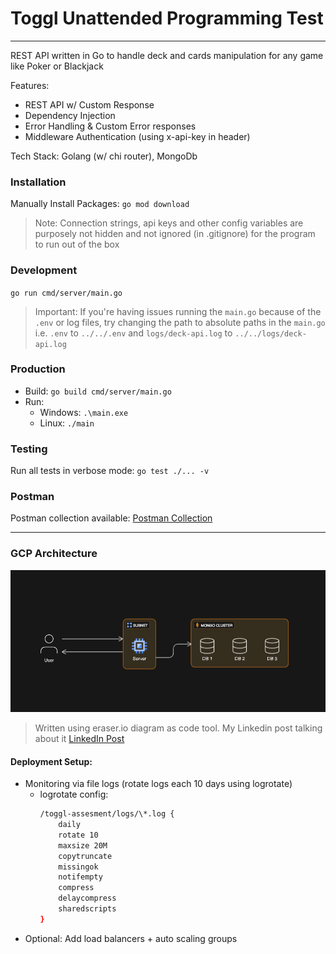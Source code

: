 # Toggl Unattended Programming Test

---

REST API written in Go to handle deck and cards manipulation for any game like Poker or Blackjack

Features:

- REST API w/ Custom Response
- Dependency Injection
- Error Handling & Custom Error responses
- Middleware Authentication (using x-api-key in header)

Tech Stack: Golang (w/ chi router), MongoDb

### Installation

Manually Install Packages: `go mod download`

> Note: Connection strings, api keys and other config variables are purposely not hidden and not ignored (in .gitignore) for the program to run out of the box

### Development

`go run cmd/server/main.go`

> Important: If you're having issues running the `main.go` because of the `.env` or log files, try changing the path to absolute paths in the `main.go` i.e. `.env` to `../../.env` and `logs/deck-api.log` to `../../logs/deck-api.log`

### Production

- Build: `go build cmd/server/main.go`
- Run:
  - Windows: `.\main.exe`
  - Linux: `./main`

### Testing

Run all tests in verbose mode: `go test ./... -v`

### Postman

Postman collection available: [Postman Collection](Toggl%20Assessment.postman_collection.json)

---

### GCP Architecture

![GCP Architecture](/assets/architecture.png)

> Written using eraser.io diagram as code tool.
> My Linkedin post talking about it [LinkedIn Post](https://www.linkedin.com/posts/karl-nassar_transform-your-ideas-into-appealing-diagrams-activity-7176533008865239040-aeNi?utm_source=share&utm_medium=member_desktop)

#### Deployment Setup:

- Monitoring via file logs (rotate logs each 10 days using logrotate)
  - logrotate config:
    ```bash
    /toggl-assesment/logs/\*.log {
        daily
        rotate 10
        maxsize 20M
        copytruncate
        missingok
        notifempty
        compress
        delaycompress
        sharedscripts
    }
    ```
- Optional: Add load balancers + auto scaling groups
